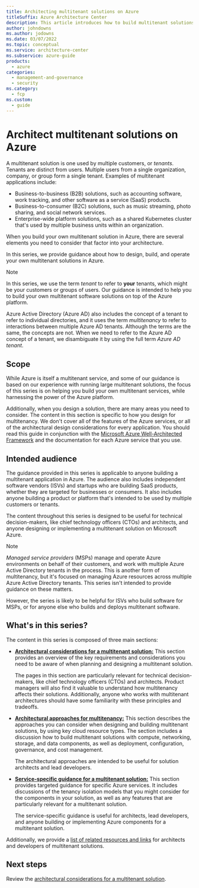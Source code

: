 ```yaml
---
title: Architecting multitenant solutions on Azure
titleSuffix: Azure Architecture Center
description: This article introduces how to build multitenant solutions on Azure and the guidance we provide throughout this series.
author: johndowns
ms.author: jodowns
ms.date: 03/07/2022
ms.topic: conceptual
ms.service: architecture-center
ms.subservice: azure-guide
products:
  - azure
categories:
  - management-and-governance
  - security
ms.category:
  - fcp
ms.custom:
  - guide
---
```


# Architect multitenant solutions on Azure

A multitenant solution is one used by multiple customers, or *tenants*. Tenants are distinct from users. Multiple users from a single organization, company, or group form a single tenant. Examples of multitenant applications include:

* Business-to-business (B2B) solutions, such as accounting software, work tracking, and other software as a service (SaaS) products.
* Business-to-consumer (B2C) solutions, such as music streaming, photo sharing, and social network services.
* Enterprise-wide platform solutions, such as a shared Kubernetes cluster that's used by multiple business units within an organization.

When you build your own multitenant solution in Azure, there are several elements you need to consider that factor into your architecture.

In this series, we provide guidance about how to design, build, and operate your own multitenant solutions in Azure.

> [!NOTE]
> In this series, we use the term *tenant* to refer to **your** tenants, which might be your customers or groups of users. Our guidance is intended to help you to build your own multitenant software solutions on top of the Azure platform.
>
> Azure Active Directory (Azure AD) also includes the concept of a tenant to refer to individual directories, and it uses the term *multitenancy* to refer to interactions between multiple Azure AD tenants. Although the terms are the same, the concepts are not. When we need to refer to the Azure AD concept of a tenant, we disambiguate it by using the full term *Azure AD tenant*.

## Scope

While Azure is itself a multitenant service, and some of our guidance is based on our experience with running large multitenant solutions, the focus of this series is on helping you build your own multitenant services, while harnessing the power of the Azure platform.

Additionally, when you design a solution, there are many areas you need to consider. The content in this section is specific to how you design for multitenancy. We don't cover all of the features of the Azure services, or all of the architectural design considerations for every application. You should read this guide in conjunction with the [Microsoft Azure Well-Architected Framework](/azure/architecture/framework/index) and the documentation for each Azure service that you use.

## Intended audience

The guidance provided in this series is applicable to anyone building a multitenant application in Azure. The audience also includes independent software vendors (ISVs) and startups who are building SaaS products, whether they are targeted for businesses or consumers. It also includes anyone building a product or platform that's intended to be used by multiple customers or tenants.

The content throughout this series is designed to be useful for technical decision-makers, like chief technology officers (CTOs) and architects, and anyone designing or implementing a multitenant solution on Microsoft Azure.

> [!NOTE]
> *Managed service providers* (MSPs) manage and operate Azure environments on behalf of their customers, and work with multiple Azure Active Directory tenants in the process. This is another form of multitenancy, but it's focused on managing Azure resources across multiple Azure Active Directory tenants. This series isn't intended to provide guidance on these matters.
>
> However, the series is likely to be helpful for ISVs who build software for MSPs, or for anyone else who builds and deploys multitenant software.

## What's in this series?

The content in this series is composed of three main sections:

* [**Architectural considerations for a multitenant solution:**](considerations/overview.yml) This section provides an overview of the key requirements and considerations you need to be aware of when planning and designing a multitenant solution.

  The pages in this section are particularly relevant for technical decision-makers, like chief technology officers (CTOs) and architects. Product managers will also find it valuable to understand how multitenancy affects their solutions. Additionally, anyone who works with multitenant architectures should have some familiarity with these principles and tradeoffs.

* [**Architectural approaches for multitenancy:**](approaches/overview.md) This section describes the approaches you can consider when designing and building multitenant solutions, by using key cloud resource types. The section includes a discussion how to build multitenant solutions with compute, networking, storage, and data components, as well as deployment, configuration, governance, and cost management.

  The architectural approaches are intended to be useful for solution architects and lead developers.

* [**Service-specific guidance for a multitenant solution:**](service/overview.md) This section provides targeted guidance for specific Azure services. It includes discussions of the tenancy isolation models that you might consider for the components in your solution, as well as any features that are particularly relevant for a multitenant solution.

  The service-specific guidance is useful for architects, lead developers, and anyone building or implementing Azure components for a multitenant solution.

Additionally, we provide a [list of related resources and links](related-resources.md) for architects and developers of multitenant solutions.

## Next steps

Review the [architectural considerations for a multitenant solution](considerations/overview.yml).
